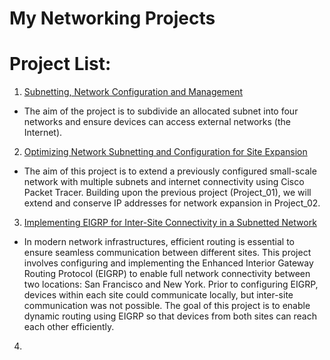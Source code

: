 # My Networking Projects

# Project List:
1) [Subnetting, Network Configuration and Management](https://github.com/caxylive/Net_Projects/tree/main/projects/001-Subnetting-Network-Configuration-and-Management)
  - The aim of the project is to subdivide an allocated subnet into four networks and ensure devices can access external networks (the Internet).

2) [Optimizing Network Subnetting and Configuration for Site Expansion](https://github.com/caxylive/Net_Projects/tree/main/projects/002-Optimizing-Network-Subnetting-and-Configuration-for-Site-Expansion)
  - The aim of this project is to extend a previously configured small-scale network with multiple subnets and internet connectivity using Cisco Packet Tracer. Building upon the previous project (Project_01), we will extend and conserve IP addresses for network expansion in Project_02.

3) [Implementing EIGRP for Inter-Site Connectivity in a Subnetted Network](https://github.com/caxylive/Net_Projects/tree/main/projects/003-Implementing-EIGRIP-for-Inter-Site-Connectivity-in-a-Subnetted-Network)
  - In modern network infrastructures, efficient routing is essential to ensure seamless communication between different sites. This project involves configuring and implementing the Enhanced Interior Gateway Routing Protocol (EIGRP) to enable full network connectivity between two locations: San Francisco and New York. Prior to configuring EIGRP, devices within each site could communicate locally, but inter-site communication was not possible. The goal of this project is to enable dynamic routing using EIGRP so that devices from both sites can reach each other efficiently.


4) 

